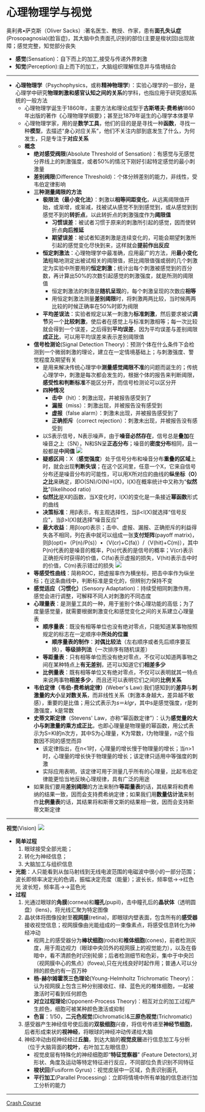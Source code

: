 # 心理物理学与视觉
奥利弗•萨克斯（Oliver Sacks）:著名医生、教授、作家，患有**面孔失认症**(Prosopagnosia)(脸盲症)，其大脑中负责面孔识别的部位(主要是梭状回)出现故障；感觉完整，知觉部分丧失

* **感觉**(Sensation)：自下而上的加工,接受与传递外界刺激
* **知觉**(Perception):自上而下的加工，大脑组织理解信息并与情境结合
---
* **心理物理学**（Psychophysics，或称**精神物理学**）：实验心理学的一部分，是心理学中研究**物理刺激和感官认知之间的关系**的学科，也指应用于研究感知系统的一般方法
  * 心理物理学诞生于1860年，主要方法和理论成型于**古斯塔夫·费希纳**1860年出版的著作《心理物理学纲要》；甚至比1879年诞生的心理学本体要早
  * 心理物理学家，用的是**数学工具**，他们的目的是是寻找一种**函数**，寻找一种**模型**，去描述“身心对应关系”，他们不关注内部到底发生了什么，为何发生，只是专注于**对应关系**
  * **概念**
      * **绝对感受阀限**(Absolute Threshold of Sensation)：有感觉与无感觉分界线上的刺激强度，或者50%的情况下刚好引起特定感觉的最小刺激量
      * **差别阀限**(Difference Threshold)：个体分辨差别的能力，非线性，受韦伯定律影响
      * **三种测量阈限的方法**
        * **极限法（最小变化法）**：刺激以**相等间距变化**，从远离阈限值开始，或渐增，或渐减，找被试从感觉不到到感觉到，或从感觉到到感觉不到的**转折点**，以此转折点的刺激强度作为**阈限值**
          * **习惯误差**：被试者习惯于原来的刺激所引起的感觉，因而使转折点**向后推延**
          * **期望误差**：被试者知道刺激是连续变化的，可能会期望刺激所引起的感觉变化尽快到来，这样就会**提前作出反应**
        * **恒定刺激法**：心理物理学中最准确，应用最广的方法，用**最小变化法**粗略地测定出被试相关的阈限值，把比阈限值强或弱的几个刺激定为实验中所要用的**恒定刺激**；统计出每个刺激被感觉到的百分数，再计算出50%的次数引起感觉的刺激强度，就是所测的阈限值
          * 恒定刺激法的刺激是**随机呈现**的，每个刺激呈现的次数应**相等**
          * 用恒定刺激法测量**差别阈限**时，将刺激两两比较，当时候两两比较的时候正确率在50%时即为阀限
        * **平均差误法**：实验者规定以某一刺激为**标准刺激**，然后要求被试**调节**另一个**比较刺激**，使后者在感觉上与标准刺激相等；每一次比较就会得到一个误差，之后得到**平均误差**，因为平均误差与差别阈限**成正比**，可以用平均误差来表示差别阈限值
      * **信号检测论**(Signal Detection Theory)：预测个体在什么条件下会检测到一个微弱刺激的理论，建立在一定情境基础上；与刺激强度、警觉程度及期望有关
        * 是用来解决传统心理学中**测量感觉阈限不准**的问题而诞生的；传统心理学中，刺激是每次都会发生的，根据个体的报告来判断阈限，**感受性和判断标准**不能区分开，而信号检测论可以区分开 
        * **四种情况**
          * **击中**（hit）：刺激出现，并被报告感受到了
          * **漏报**（miss）：刺激出现，并被报告没有感受到
          * **虚报**（false alarm）：刺激未出现，并被报告感受到了
          * **正确拒斥**（correct rejection）：刺激未出现，并被报告没有感受到
        * 以S表示信号，N表示噪声，由于**噪音必然存在**，信号总是**叠加**在噪音之上（SN），N和SN呈**正态分布**；噪音的**密度分布**相同，且一般都是**中间值**
![](images/SN.jpg)
        * **疑惑区间**：X（**感觉强度**）处于信号分布和噪音分布**重叠的区域**上时，就会出现**判断失误**；在这个区间里，任意一个X，它来自信号分布还是噪音分布的可能性，可以用X所对应的曲线的**纵坐标（O）之比**来确定，即O(SN)/O(N)=l(X)，l(X)在概率统计中又称为“**似然比**”(likelihood ratio)
        * **似然比**是X的函数，当X变化时，l(X)的变化是一条接近**幂函数**形式的曲线
        * **决策标准**：用β表示，有主观选择性，当β<l(X)就选择“信号反应”，当β>l(X)就选择“噪音反应”
        * **最大收益**：用β(opt)表示；击中、虚报、漏报、正确拒斥的利益得失各不相同，列在表中就可以组成一张**支付矩阵**(payoff matrix)，则β(opt)=（P(n)/P(s)）•（V(cr)+C(fa)）/（V(hit)+C(m)），其中P(n)代表的是噪音的概率，P(s)代表的是信号的概率；V(cr)表示正确拒斥时获得的价值，C(fa)表示虚报的损失，V(hit)表示击中时的价值，C(m)表示错过的损失
![](images/payoffmatrix.jpg)
      * **等感受性曲线**：简称ROC，把虚报率作为横坐标，把击中率作为纵坐标；在这条曲线中，判断标准是变化的，但辨别力保持不变
      * **感觉适应（习惯化）**(Sensory Adaptation)：持续受相同刺激作用，感觉会进行调整，可解释不同人对刺激的不同态度
      * **心理量表**：是测量工具的一种，用于鉴别个体心理功能的高低；为了度量感觉量，就需要根据刺激变化和感觉变化之间的关系建立心理量表
        * **顺序量表**：既没有相等单位也没有绝对零点，只能知道某事物按照规定的标志在一定顺序中**所处的位置**
          * **顺序量表的制作**：**对偶比较法**（左右顺序或者先后顺序要互换），**等级排列法**（一次排序有随机误差）
        * **等距量表**：只有相等单位而没有绝对零点，不仅可以知道两事物之间在某种特点上**有无差别**，还可以知道它们**相差多少**
        * **比例量表**：既有相等单位又有绝对零点，不仅可以表明就其一特点来说两事物**相差多少**，而且还可以表明它们之间的**比例关系**
      * **韦伯定律（韦伯-费希纳定律）**(Weber's Law):我们感知到的**差异**与**刺激量的大小**呈**对数关系**，而非线性关系（刺激本身越大，差异越不敏感），重要的是比值；用公式表示为$s＝klgr$，其中s是感觉强度，r是刺激强度，k是常数
      *  **史蒂文斯定律**（Stevens' Law，亦称“幂函数定律”）：认为**感觉量的大小与刺激量的乘方成正比**，也即心理量是物理量的幂函数，用公式表示为S=KI的n次方，其中S为心理量，K为常数，I为物理量，n这个指数因不同的感觉而异
          * 该定律指出，在n<1时，心理量的增长慢于物理量的增长；当n>1时，心理量的增长快于物理量的增长；该定律只适用中等强度的刺激
          * 实际应用表明，该定律可用于测量几乎所有的心理量，比起韦伯定律能更恰当地反映心理规律，具有广泛的用途
      * 如果我们要用**差别阈限**的方法来制作**等距量表**的话，其结果将和费希纳的结果一致，因而会支持费希纳定律；如果我们用**数量估计法**来制作**比例量表**的话，其结果将和斯蒂文斯的结果相一致，因而会支持斯蒂文斯定律
----
**视觉**(Vision)
![](images/2022-02-12-22-27-48.png)
* **简单过程**
  1. 眼球接受全部光能；
  2. 转化为神经信息；
  3. 大脑加工与组织信息
* **光能**：人只能看到从伽马射线到无线电波范围的电磁波中很小的一部分范围；波长即频率决定光的色调，振幅决定亮度（能量）；波长长，频率低→→红色光  波长短，频率高→→蓝色光
* **过程**
  1. 光通过眼球的**角膜**(cornea)和**瞳孔**(pupil)，击中瞳孔后的**晶状体**（透明圆盘）(lens)，将光线汇聚为特定图像
  2. 晶状体将图像投射至**视网膜**(retina)，即眼球内壁表面，包含所有的**感受器**接收视觉信息；视网膜像由光能组成的一束像素点，将感受信息转化为神经冲动
     * 视网上的感受器分为**棒状细胞**(rods)和**椎体细胞**(cones)，前者检测灰度，用于周边视力（眼球中央凹外的视网膜上的视觉能力），以及在昏暗中，看不清颜色时识别轮廓；后者检测细节和色彩，集中于中央凹（视网膜中心的焦点）(fovea),只在光线良好时起作用；普通人可以分辨的颜色约有一百万种
     * **杨-赫尔姆霍茨三色理论**(Young-Helmholtz Trichromatic Theory)：认为视网膜上包含三种分别接收红、绿、蓝色光的椎体细胞，一起被激活时可看到任何颜色
     * **对立过程理论**(Opponent-Process Theory)：相互对立的加工过程产生颜色，细胞可被某种颜色激活或抑制
     * **色盲**：1/50，**二元色视觉**(Dichromatic)&**三原色视觉**(Trichromatic)
  3. 感受器产生神经信号使后面的**双极细胞**兴奋，将信号传递至**神经节细胞**，后者形成束状的**视神经**，将眼球的神经冲动传递给大脑
  4. 神经冲动由视神经经过**丘脑**，到达大脑的**视觉皮层**进行信息加工与分析（位于大脑背面的**枕叶**，右叶加工左眼信息）
     * 视觉皮层有特殊化的神经细胞即“**特征觉察器**”   (Feature Detectors),对形状、角度及运动等特定特征进行反应，不同部位负责识别不同特征
     * **梭状回**(Fusiform Gyrus)：视觉皮层中一区域，负责识别面孔
     * **平行加工**(Parallel Processing)：立即将情境中所有单独的信息进行加工分析的能力

---
[Crash Course](https://www.bilibili.com/video/BV1Zs411c7W6?p=6)